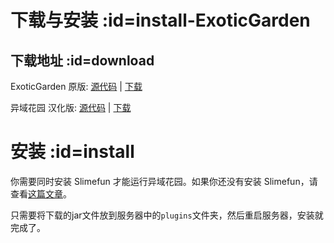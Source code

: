 # 下载与安装 :id=install-ExoticGarden

## 下载地址 :id=download

ExoticGarden 原版: [源代码](https://github.com/TheBusyBiscuit/ExoticGarden) | [下载](https://thebusybiscuit.github.io/builds/TheBusyBiscuit/ExoticGarden/master/)

异域花园 汉化版: [源代码](https://github.com/GuizhanCraft/ExoticGarden-CN) | [下载](https://builds.guizhanss.net/ybw0014/ExoticGarden-CN/master)

# 安装 :id=install

你需要同时安装 Slimefun 才能运行异域花园。如果你还没有安装 Slimefun，请查看[这篇文章](https://slimefun.guizhanss.wiki/#/Installing-Slimefun)。

只需要将下载的jar文件放到服务器中的`plugins`文件夹，然后重启服务器，安装就完成了。
